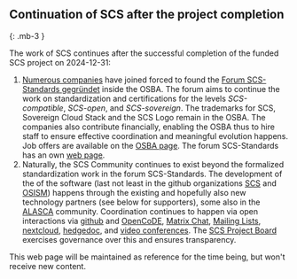 ## Continuation of SCS after the project completion
{: .mb-3 }

The work of SCS continues after the successful completion of the funded SCS
project on 2024-12-31:

1. [Numerous companies](https://www.sovereigncloudstack.org/network/)
   have joined forced to found the [Forum SCS-Standards gegründet](https://scs.community/2024/10/23/osba-forum-scs-standards/)
   inside the OSBA. The forum aims to continue the work on standardization
   and certifications for the levels *SCS-compatible*, *SCS-open*, and *SCS-sovereign*.
   The trademarks for SCS, Sovereign Cloud Stack and the SCS Logo remain in the OSBA.
   The companies also contribute financially, enabling the OSBA thus to hire staff
   to ensure effective coordination and meaningful evolution happens.
   Job offers are available on the [OSBA page](https://osb-alliance.de/jobs).
   The forum SCS-Standards has an own [web page](https://www.sovereigncloudstack.org/).
2. Naturally, the SCS Community continues to exist beyond the formalized standardization work
   in the forum SCS-Standards. The development of the of the software (last not least
   in the github organizations [SCS](https://github.com/SovereignCloudStack)
   and [OSISM](https://github.com/OSISM)) happens through the existing and hopefully
   also new technology partners (see below for supporters), some also in the
   [ALASCA](https://alasca.cloud/) community.
   Coordination continues to happen via open interactions via
   [github](https://github.com/SovereignCloudStack) and
   [OpenCoDE](https://gitlab.opencode.de/sovereigncloudstack),
   [Matrix Chat](https://matrix.to/#/#scs-community:matrix.org),
   [Mailing Lists](https://scs.sovereignit.de/mailman3/postorius/lists/),
   [nextcloud](https://scs.sovereignit.de/nextcloud/),
   [hedgedoc](https://input.scs.community/), and
   [video conferences](https://conf.scs.koeln:8443/).
   The [SCS Project Board](https://docs.scs.community/standards/scs-0005-v1-project-governance)
   exercises governance over this and ensures transparency.

This web page will be maintained as reference for the time being, but won't receive
new content.

